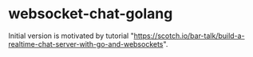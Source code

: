 # websocket-chat-golang

Initial version is motivated by tutorial "https://scotch.io/bar-talk/build-a-realtime-chat-server-with-go-and-websockets".
